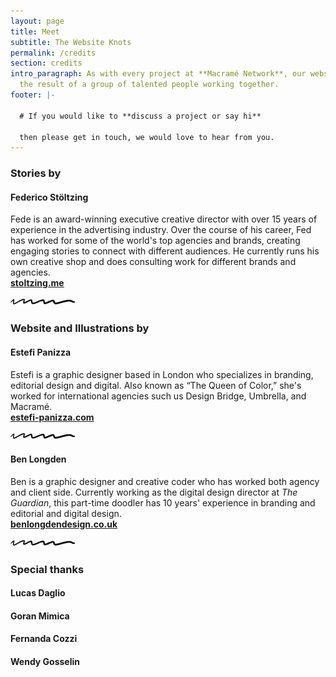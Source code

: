 ```yaml
---
layout: page
title: Meet 
subtitle: The Website Knots
permalink: /credits
section: credits
intro_paragraph: As with every project at **Macramé Network**, our website is
  the result of a group of talented people working together.
footer: |-
  
  # If you would like to **discuss a project or say hi**

  then please get in touch, we would love to hear from you.
---
```

### **Stories by**

#### **Federico Stöltzing**

Fede is an award-winning executive creative director with over 15 years of experience in the advertising industry.
Over the course of his career, Fed has worked for some of the world's top agencies and brands, creating engaging stories to connect with different audiences.
He currently runs his own creative shop and does consulting work for different brands and agencies.<br/>
**[stoltzing.me](stoltzing.me)**

![](/assets/img/uploads/squiggle-1.png)

### Website and Illustrations by

#### **Estefi Panizza**

Estefi is a graphic designer based in London who specializes in branding, editorial design and digital.
Also known as “The Queen of Color,” she's worked for international agencies such us Design Bridge, Umbrella, and Macramé.<br/>
**[estefi-panizza.com](estefi-panizza.com)**

![](/assets/img/uploads/squiggle-1.png)

#### **Ben Longden**

Ben is a graphic designer and creative coder who has worked both agency and client side. Currently working as the digital design director at *The Guardian*, this part-time doodler has 10 years' experience in branding and editorial and digital design.<br/>
**[benlongdendesign.co.uk](benlongdendesign.co.uk)**

![](/assets/img/uploads/squiggle-1.png)

### **Special thanks**

#### **Lucas Daglio**

#### **Goran Mimica**

#### **Fernanda Cozzi**

#### **Wendy Gosselin**